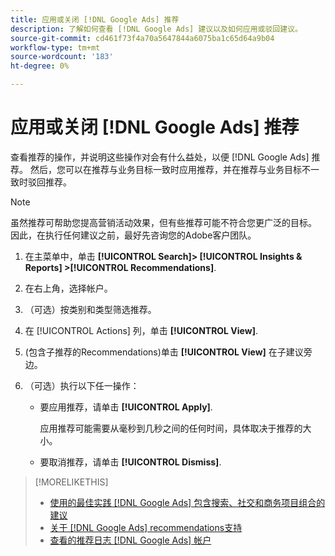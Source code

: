 ```yaml
---
title: 应用或关闭 [!DNL Google Ads] 推荐
description: 了解如何查看 [!DNL Google Ads] 建议以及如何应用或驳回建议。
source-git-commit: cd461f73f4a70a5647844a6075ba1c65d64a9b04
workflow-type: tm+mt
source-wordcount: '183'
ht-degree: 0%

---
```


# 应用或关闭 [!DNL Google Ads] 推荐

查看推荐的操作，并说明这些操作对会有什么益处，以便 [!DNL Google Ads] 推荐。 然后，您可以在推荐与业务目标一致时应用推荐，并在推荐与业务目标不一致时驳回推荐。

>[!NOTE]
>
>虽然推荐可帮助您提高营销活动效果，但有些推荐可能不符合您更广泛的目标。 因此，在执行任何建议之前，最好先咨询您的Adobe客户团队。

1. 在主菜单中，单击 **[!UICONTROL Search]> [!UICONTROL Insights & Reports] >[!UICONTROL Recommendations]**.

1. 在右上角，选择帐户。

1. （可选）按类别和类型筛选推荐。

1. 在 [!UICONTROL Actions] 列，单击 **[!UICONTROL View]**.

1. (包含子推荐的Recommendations)单击 **[!UICONTROL View]** 在子建议旁边。

1. （可选）执行以下任一操作：

   * 要应用推荐，请单击 **[!UICONTROL Apply]**.

      应用推荐可能需要从毫秒到几秒之间的任何时间，具体取决于推荐的大小。

   * 要取消推荐，请单击 **[!UICONTROL Dismiss]**.

>[!MORELIKETHIS]
>
>* [使用的最佳实践 [!DNL Google Ads] 包含搜索、社交和商务项目组合的建议](google-recommendation-best-practices.md)
>* [关于 [!DNL Google Ads] recommendations支持](google-recommendation-support.md)
>* [查看的推荐日志 [!DNL Google Ads] 帐户](google-recommendation-view-log.md)

